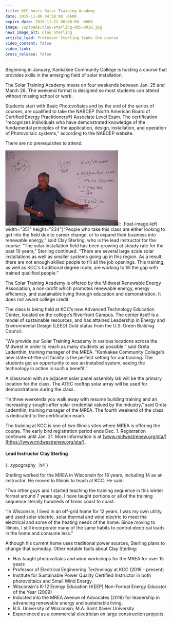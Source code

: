 ```yaml
---
title: KCC hosts Solar Training Academy
date: 2019-11-06 04:58:00 -0600
expire_date: 2019-11-22 00:00:00 -0600
image: /uploads/clay-sterling-d85-0038.jpg
news_image_alt: Clay Sterling
article_lead: Professor Sterling leads the course
video_content: false
video_link:
press_release: false
---
```


Beginning in January, Kankakee Community College is hosting a course that provides skills in the emerging field of solar installation.&nbsp;

The Solar Training Academy meets on four weekends between Jan. 25 and March 28. The weekend format is designed so most students can attend without missing school or work.&nbsp;

Students start with Basic Photovoltaics and by the end of the series of courses, are qualified to take the NABCEP (North American Board of Certified Energy Practitioners&reg;) Associate Level Exam. The certification “recognizes individuals who have demonstrated knowledge of the fundamental principles of the application, design, installation, and operation of Photovoltaic systems,” according to the NABCEP website.

There are no prerequisites to attend.

![](/uploads/clay-sterling-d85-0038---copy-1.jpg){: .float-image-left width="351" height="234"}“People who take this class are either looking to get into the field due to career change, or to expand their business into renewable energy,” said Clay Sterling, who is the lead instructor for the course. “The solar installation field has been growing at steady rate for the past 10 years,” Sterling continued. “There are several large scale solar installations as well as smaller systems going up in this region. As a result, there are not enough skilled people to fill all the job openings. This training, as well as KCC's traditional degree route, are working to fill the gap with trained qualified people.”

The Solar Training Academy is offered by the Midwest Renewable Energy Association, a non-profit which promotes renewable energy, energy efficiency, and sustainable living through education and demonstration. It does not award college credit.

The class is being held at KCC’s new Advanced Technology Education Center, located on the college’s Riverfront Campus. The center itself is a model of sustainable resources, and has attained Leadership in Energy and Environmental Design (LEED) Gold status from the U.S. Green Building Council.

“We provide our Solar Training Academy in various locations across the Midwest in order to reach as many students as possible,” said Greta Ladenthin, training manager of the MREA. “Kankakee Community College's new state-of-the-art facility is the perfect setting for our training. The students get an opportunity to see an installed system, seeing the technology in action is such a benefit.”

A classroom with an adjacent solar panel assembly lab will be the primary location for the class. The ATEC rooftop solar array will be used for demonstrations during the class.

“In three weekends you walk away with resume building training and an increasingly sought-after solar credential valued by the industry,” said Greta Ladenthin, training manager of the MREA. The fourth weekend of the class is dedicated to the certification exam.

The training at KCC is one of two Illinois sites where MREA is offering the course. The early bird registration period ends Dec. 1. Registration continues until Jan. 21. More information is at [www.midwestrenew.org/sta/](https://www.midwestrenew.org/sta/).

#### Lead Instructor Clay Sterling
{: .typography__h4 }

Sterling worked for the MREA in Wisconsin for 16 years, including 14 as an instructor. He moved to Illinois to teach at KCC. He said:&nbsp;

“Two other guys and I started teaching the training sequence in this winter format around 7 years ago. I have taught portions or all of the training sequence literally hundreds of times coast to coast.

“In Wisconsin, I lived in an off-grid home for 12 years. I was my own utility, and used solar electric, solar thermal and wind electric to meet the electrical and some of the heating needs of the home. Since moving to Illinois, I still incorporate many of the same habits to control electrical loads in the home and consume less.”

Although his current home uses traditional power sources, Sterling plans to change that someday. Other notable facts about Clay Sterling:

* Has taught photovoltaics and wind workshops for the MREA for over 15 years
* Professor of Electrical Engineering Technology at KCC (2016 - present)
* Institute for Sustainable Power Quality Certiﬁed Instructor in both photovoltaics and Small Wind Energy.&nbsp;
* Wisconsin's K-12 Energy Education (KEEP) Non-Formal Energy Educator of the Year (2009)
* Inducted into the MREA Avenue of Advocates (2019) for leadership in advancing renewable energy and sustainable living.
* B.S. University of Wisconsin; M.A. Saint Xavier University
* Experienced as a commercial electrician on large construction projects.
